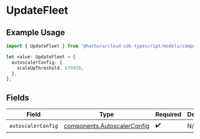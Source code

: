# UpdateFleet

## Example Usage

```typescript
import { UpdateFleet } from "@hathora/cloud-sdk-typescript/models/components";

let value: UpdateFleet = {
  autoscalerConfig: {
    scaleUpThreshold: 679459,
  },
};
```

## Fields

| Field                                                                      | Type                                                                       | Required                                                                   | Description                                                                |
| -------------------------------------------------------------------------- | -------------------------------------------------------------------------- | -------------------------------------------------------------------------- | -------------------------------------------------------------------------- |
| `autoscalerConfig`                                                         | [components.AutoscalerConfig](../../models/components/autoscalerconfig.md) | :heavy_check_mark:                                                         | N/A                                                                        |